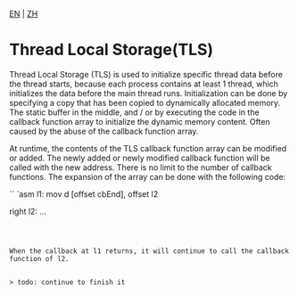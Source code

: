 [EN](./thread_local_storage.md) | [ZH](./thread_local_storage-zh.md)
# Thread Local Storage(TLS)



Thread Local Storage (TLS) is used to initialize specific thread data before the thread starts, because each process contains at least 1 thread, which initializes the data before the main thread runs. Initialization can be done by specifying a copy that has been copied to dynamically allocated memory. The static buffer in the middle, and / or by executing the code in the callback function array to initialize the dynamic memory content. Often caused by the abuse of the callback function array.


At runtime, the contents of the TLS callback function array can be modified or added. The newly added or newly modified callback function will be called with the new address. There is no limit to the number of callback functions. The expansion of the array can be done with the following code:


`` `asm
l1: mov d [offset cbEnd], offset l2

right
l2: ...
```



When the callback at l1 returns, it will continue to call the callback function of l2.


> todo: continue to finish it




